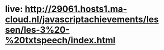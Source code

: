 # live: http://29061.hosts1.ma-cloud.nl/javascriptachievements/lessen/les-3%20-%20txtspeech/index.html